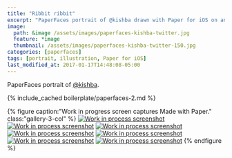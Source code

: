 ```yaml
---
title: "Ribbit ribbit"
excerpt: "PaperFaces portrait of @kishba drawn with Paper for iOS on an iPad."
image: 
  path: &image /assets/images/paperfaces-kishba-twitter.jpg 
  feature: *image
  thumbnail: /assets/images/paperfaces-kishba-twitter-150.jpg
categories: [paperfaces]
tags: [portrait, illustration, Paper for iOS]
last_modified_at: 2017-01-17T14:48:08-05:00
---
```


PaperFaces portrait of [@kishba](https://twitter.com/kishba).

{% include_cached boilerplate/paperfaces-2.md %}

{% figure caption:"Work in progress screen captures Made with Paper." class:"gallery-3-col" %}
[![Work in process screenshot](/assets/images/paperfaces-kishba-process-1-600.jpg)](/assets/images/paperfaces-kishba-process-1-lg.jpg)
[![Work in process screenshot](/assets/images/paperfaces-kishba-process-2-600.jpg)](/assets/images/paperfaces-kishba-process-2-lg.jpg)
[![Work in process screenshot](/assets/images/paperfaces-kishba-process-3-600.jpg)](/assets/images/paperfaces-kishba-process-3-lg.jpg)
[![Work in process screenshot](/assets/images/paperfaces-kishba-process-4-600.jpg)](/assets/images/paperfaces-kishba-process-4-lg.jpg)
[![Work in process screenshot](/assets/images/paperfaces-kishba-process-5-600.jpg)](/assets/images/paperfaces-kishba-process-5-lg.jpg)
[![Work in process screenshot](/assets/images/paperfaces-kishba-process-6-600.jpg)](/assets/images/paperfaces-kishba-process-6-lg.jpg)
[![Work in process screenshot](/assets/images/paperfaces-kishba-process-7-600.jpg)](/assets/images/paperfaces-kishba-process-7-lg.jpg)
{% endfigure %}
